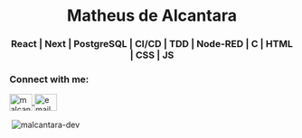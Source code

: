 <h1 align="center">Matheus de Alcantara</h1>
<h3 align="center">React | Next | PostgreSQL | CI/CD | TDD | Node-RED | C | HTML | CSS | JS</h3>


<h3 align="left">Connect with me:</h3>
<p align="left">
  <a href="https://linkedin.com/in/malcantara-dev" target="_blank">
    <img align="center"
         src="https://raw.githubusercontent.com/rahuldkjain/github-profile-readme-generator/master/src/images/icons/Social/linked-in-alt.svg"
         alt="malcantara-dev"
         height="30" width="40" />
  </a>
  <a href="mailto:email@email.com" target="_blank" title="Send email">
    <img align="center"
         src="https://raw.githubusercontent.com/rahuldkjain/github-profile-readme-generator/master/src/images/icons/Social/mail.svg"
         alt="email"
         height="30" width="40" />
  </a>
</p>


<p>&nbsp;<img align="center" src="https://github-readme-stats.vercel.app/api?username=malcantara-dev&show_icons=true&locale=en" alt="malcantara-dev" /></p>
